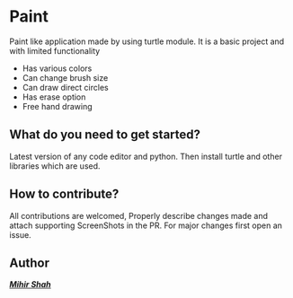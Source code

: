 # Paint
Paint like application made by using turtle module. 
It is a basic project and with limited functionality 

* Has various colors 
* Can change brush size
* Can draw direct circles
* Has erase option
* Free hand drawing

## What do you need to get started?
Latest version of any code editor and python. Then install turtle and other libraries which are used.

## How to contribute?
All contributions are welcomed, Properly describe changes made and attach supporting ScreenShots in the PR. For major changes first open an issue.

## Author
<a href="https://github.com/Miihir79">***Mihir Shah***</a>
